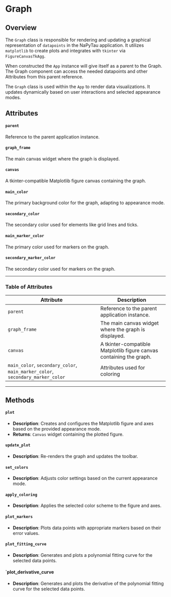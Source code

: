 # Graph

## Overview

The `Graph` class is responsible for rendering and updating a graphical representation of `datapoints` in the NaPyTau application. It utilizes `matplotlib` to create plots and integrates with `tkinter` via `FigureCanvasTkAgg`.

When constructed the `App` instance will give itself as a parent to the Graph. The Graph component can access the needed datapoints and other Attributes from this parent reference.

The `Graph` class is used within the `App` to render data visualizations. It updates dynamically based on user interactions and selected appearance modes.



## Attributes

#### `parent`
Reference to the parent application instance.

#### `graph_frame`
The main canvas widget where the graph is displayed.

#### `canvas`
A tkinter-compatible Matplotlib figure canvas containing the graph.

#### `main_color`
The primary background color for the graph, adapting to appearance mode.

#### `secondary_color`
The secondary color used for elements like grid lines and ticks.

#### `main_marker_color`
The primary color used for markers on the graph.

#### `secondary_marker_color`
The secondary color used for markers on the graph.

---

### Table of Attributes

| Attribute                  |Description                                         |
|----------------------------|------------------------|
| `parent`                   | Reference to the parent application instance.             |
| `graph_frame`              | The main canvas widget where the graph is displayed.      |
| `canvas`                   | A tkinter-compatible Matplotlib figure canvas containing the graph. |
| `main_color`, `secondary_color`, `main_marker_color`, `secondary_marker_color`               | Attributes used for coloring

---

## Methods


#### `plot`
- **Description**: Creates and configures the Matplotlib figure and axes based on the provided appearance mode.
- **Returns**: `Canvas` widget containing the plotted figure.

#### `update_plot`
- **Description**: Re-renders the graph and updates the toolbar.

#### `set_colors`
- **Description**: Adjusts color settings based on the current appearance mode.

#### `apply_coloring`
- **Description**: Applies the selected color scheme to the figure and axes.

#### `plot_markers`
- **Description**: Plots data points with appropriate markers based on their error values.

#### `plot_fitting_curve`
- **Description**: Generates and plots a polynomial fitting curve for the selected data points.

#### `plot_derivative_curve
- **Description**: Generates and plots the derivative of the polynomial fitting curve for the selected data points.




